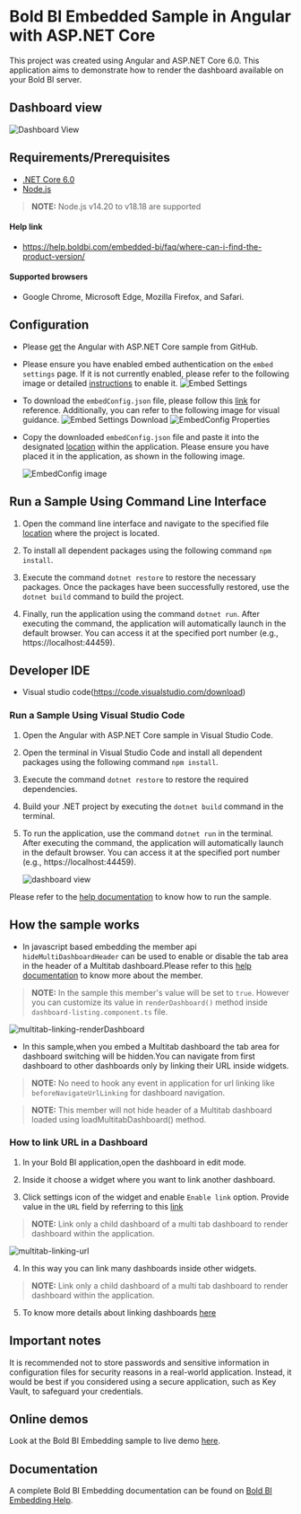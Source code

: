 # Bold BI Embedded Sample in Angular with ASP.NET Core

This project was created using Angular and ASP.NET Core 6.0. This application aims to demonstrate how to render the dashboard available on your Bold BI server.

## Dashboard view

![Dashboard View](https://github.com/boldbi/samples/assets/149655444/192b6b0a-445d-424c-969c-7585af0f684b)


 ## Requirements/Prerequisites
 
 * [.NET Core 6.0](https://dotnet.microsoft.com/en-us/download/dotnet-core)
 * [Node.js](https://nodejs.org/en/)

 > **NOTE:** Node.js v14.20 to v18.18 are supported

 #### Help link

 * https://help.boldbi.com/embedded-bi/faq/where-can-i-find-the-product-version/

 #### Supported browsers
  
  * Google Chrome, Microsoft Edge, Mozilla Firefox, and Safari.

 ## Configuration

  * Please [get](https://github.com/boldbi/angular-with-aspnet-core-sample/tree/master/Angular-with-ASP.NETCore) the Angular with ASP.NET Core sample from GitHub.

  * Please ensure you have enabled embed authentication on the `embed settings` page. If it is not currently enabled, please refer to the following image or detailed [instructions](https://help.boldbi.com/site-administration/embed-settings/#get-embed-secret-code) to enable it.
  ![Embed Settings](https://github.com/boldbi/aspnet-core-sample/assets/91586758/b3a81978-9eb4-42b2-92bb-d1e2735ab007)

  * To download the `embedConfig.json` file, please follow this [link](https://help.boldbi.com/site-administration/embed-settings/#get-embed-configuration-file) for reference. Additionally, you can refer to the following image for visual guidance.
    ![Embed Settings Download](https://github.com/boldbi/aspnet-core-sample/assets/91586758/d27d4cfc-6a3e-4c34-975e-f5f22dea6172)
    ![EmbedConfig Properties](https://github.com/boldbi/aspnet-core-sample/assets/91586758/d6ce925a-0d4c-45d2-817e-24d6d59e0d63)

  * Copy the downloaded `embedConfig.json` file and paste it into the designated [location](https://github.com/boldbi/angular-with-aspnet-core-sample/tree/master/Angular-with-ASP.NETCore) within the application. Please ensure you have placed it in the application, as shown in the following image.
    
    ![EmbedConfig image](https://github.com/boldbi/aspnet-core-sample/assets/91586758/95e8e272-53e8-449a-8a46-592cf8646d7c)

## Run a Sample Using Command Line Interface

  1. Open the command line interface and navigate to the specified file [location](https://github.com/boldbi/angular-with-aspnet-core-sample/tree/master/Angular-with-ASP.NETCore) where the project is located.

  2. To install all dependent packages using the following command `npm install`.

  3. Execute the command `dotnet restore` to restore the necessary packages. Once the packages have been successfully restored, use the `dotnet build` command to build the project.
  
  4. Finally, run the application using the command `dotnet run`. After executing the command, the application will automatically launch in the default browser. You can access it at the specified port number (e.g., https://localhost:44459).

 ## Developer IDE

  * Visual studio code(https://code.visualstudio.com/download)

  ### Run a Sample Using Visual Studio Code

  1. Open the Angular with ASP.NET Core sample in Visual Studio Code.

  2. Open the terminal in Visual Studio Code and install all dependent packages using the following command `npm install`.

  3. Execute the command `dotnet restore` to restore the required dependencies.
 
  4. Build your .NET project by executing the `dotnet build` command in the terminal.
  
  5. To run the application, use the command `dotnet run` in the terminal. After executing the command, the application will automatically launch in the default browser. You can access it at the specified port number (e.g., https://localhost:44459).

     ![dashboard view](https://github.com/boldbi/aspnet-core-sample/assets/91586758/af9a9d3f-3ebc-49dd-9bba-a061932cb9f6)


Please refer to the [help documentation](https://help.boldbi.com/embedding-options/embedding-sdk/samples/angular-with-javascript/#how-to-run-the-sample) to know how to run the sample.

## How the sample works

  * In javascript based embedding the member api `hideMultiDashboardHeader` can be used to enable or disable the tab area in the header of a Multitab dashboard.Please refer to this [help documentation](https://help.boldbi.com/embedding-options/embedding-sdk/embedding-api-reference/members/#hideMultiDashboardHeader) to know more about the member.

  > **NOTE:** In the sample this member's value will be set to `true`. However you can customize its value in `renderDashboard()` method inside `dashboard-listing.component.ts` file.

![multitab-linking-renderDashboard](https://github.com/boldbi/samples/assets/149655444/b9b00460-ea45-4cc0-b185-498d78e43825)

  * In this sample,when you embed a Multitab dashboard the tab area for dashboard switching will be hidden.You can navigate from first dashboard to other dashboards only by linking their URL inside widgets.

  > **NOTE:**  No need to hook any event in application for url linking like `beforeNavigateUrlLinking` for dashboard navigation.
  
  > **NOTE:**  This member will not hide header of a Multitab dashboard loaded using loadMultitabDashboard() method.


### How to link URL in a Dashboard

  1. In your Bold BI application,open the dashboard in edit mode.

  2. Inside it choose a widget where you want to link another dashboard.

  3. Click settings icon of the widget and enable `Enable link` option. Provide value in the `URL` field by referring to this [link](https://help.boldbi.com/visualizing-data/working-with-widgets/linking-urls-and-dashboards/#dashboard-parameter-support-in-url-linking)

  > **NOTE:** Link only a child dashboard of a multi tab dashboard to render dashboard within the application.

  ![multitab-linking-url](https://github.com/boldbi/samples/assets/149655444/ce7b1b5a-8c97-43be-8496-d2063c083ad5)

  4. In this way you can link many dashboards inside other widgets.

  > **NOTE:** Link only a child dashboard of a multi tab dashboard to render dashboard within the application.

  5. To know more details about linking dashboards [here](https://help.boldbi.com/visualizing-data/working-with-widgets/linking-urls-and-dashboards/)

## Important notes

It is recommended not to store passwords and sensitive information in configuration files for security reasons in a real-world application. Instead, it would be best if you considered using a secure application, such as Key Vault, to safeguard your credentials.

## Online demos

Look at the Bold BI Embedding sample to live demo [here](https://samples.boldbi.com/embed).


## Documentation

A complete Bold BI Embedding documentation can be found on [Bold BI Embedding Help](https://help.boldbi.com/embedded-bi/javascript-based/).
